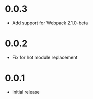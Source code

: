 # 0.0.3

+ Add support for Webpack 2.1.0-beta

# 0.0.2

+ Fix for hot module replacement

# 0.0.1

+ Initial release